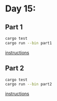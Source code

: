 # Day 15:

<!-- ![Completed](completed.png) -->

## Part 1

```bash
cargo test
cargo run --bin part1
```

[instructions](https://adventofcode.com/2023/day/15)


## Part 2

```bash
cargo test
cargo run --bin part2
```

[instructions](https://adventofcode.com/2023/day/15#part2)
